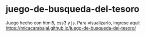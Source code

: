 # juego-de-busqueda-del-tesoro
Juego hecho con html5, css3 y js. Para visualizarlo, ingrese aquí: https://micacarabajal.github.io/juego-de-busqueda-del-tesoro/

